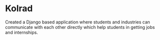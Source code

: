 # Kolrad
Created a Django based application where students and industries can communicate with each other directly which help students in getting jobs and internships.
